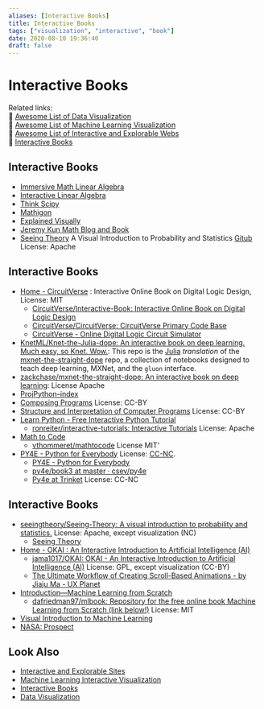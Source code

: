 ```yaml
---
aliases: [Interactive Books]
title: Interactive Books
tags: ["visualization", "interactive", "book"]
date: 2020-08-10 19:36:40
draft: false
---
```


# Interactive Books

Related links:  
🔗 [Awesome List of Data Visualization](/note/data-visualization)  
🔗 [Awesome List of Machine Learning Visualization](ml-visualization.md)  
🔗 [Awesome List of Interactive and Explorable Webs](../webapp/interactive-explorable-web.md)  
🔗 [Interactive Books](/book/interactive-book)  

## Interactive Books

- [Immersive Math Linear Algebra](https://immersivemath.com/ila/index.html)
- [Interactive Linear Algebra](https://textbooks.math.gatech.edu/ila/)
- [Think Scipy](https://runestone.academy/runestone/books/published/thinkcspy/index.html)
- [Mathigon](https://mathigon.org/)
- [Explained Visually](https://setosa.io/ev/)
- [Jeremy Kun Math Blog and Book](https://jeremykun.com/)
- [Seeing Theory](https://seeing-theory.brown.edu/index.html) A Visual Introduction to Probability and Statistics [Gitub](https://github.com/seeingtheory/Seeing-Theory) License: Apache

## Interactive Books

- [Home - CircuitVerse](https://learn.circuitverse.org/) : Interactive Online Book on Digital Logic Design, License: MIT
    - [CircuitVerse/Interactive-Book: Interactive Online Book on Digital Logic Design](https://github.com/CircuitVerse/Interactive-Book)
    - [CircuitVerse/CircuitVerse: CircuitVerse Primary Code Base](https://github.com/CircuitVerse/CircuitVerse)
    - [CircuitVerse - Online Digital Logic Circuit Simulator](https://circuitverse.org/)
- [KnetML/Knet-the-Julia-dope: An interactive book on deep learning. Much easy, so Knet. Wow.](https://github.com/KnetML/Knet-the-Julia-dope): This repo is the [Julia](https://github.com/JuliaLang/julia) *translation* of the [mxnet-the-straight-dope](https://github.com/zackchase/mxnet-the-straight-dope) repo, a collection of notebooks designed to teach deep learning, MXNet, and the `gluon` interface.
- [zackchase/mxnet-the-straight-dope: An interactive book on deep learning](https://github.com/zackchase/mxnet-the-straight-dope): License Apache
- [ProjPython–index](http://projectpython.net/chapter00/index.html)
- [Composing Programs](http://composingprograms.com/) License: CC-BY
- [Structure and Interpretation of Computer Programs](https://mitpress.mit.edu/sites/default/files/sicp/index.html) License: CC-BY
- [Learn Python - Free Interactive Python Tutorial](https://www.learnpython.org/)
    - [ronreiter/interactive-tutorials: Interactive Tutorials](https://github.com/ronreiter/interactive-tutorials) License: Apache
- [Math to Code](https://mathtocode.com/)
    - [vthommeret/mathtocode](https://github.com/vthommeret/mathtocode) License MIT'
- [PY4E - Python for Everybody](https://www.py4e.com/) License: [CC-NC](https://github.com/csev/py4e/blob/master/TRANSLATION.md).
    - [PY4E - Python for Everybody](https://www.py4e.com/book)
    - [py4e/book3 at master · csev/py4e](https://github.com/csev/py4e/tree/master/book3)
    - [Py4e at Trinket](https://books.trinket.io/pfe/index.html) License: CC-NC

## Interactive Books

- [seeingtheory/Seeing-Theory: A visual introduction to probability and statistics.](https://github.com/seeingtheory/Seeing-Theory) License: Apache, except visualization (NC)
    - [Seeing Theory](https://seeing-theory.brown.edu/)
- [Home - OKAI : An Interactive Introduction to Artificial Intelligence (AI)](https://okai.brown.edu/)
    - [jama1017/OKAI: OKAI - An Interactive Introduction to Artificial Intelligence (AI)](https://github.com/jama1017/OKAI) License: GPL, except visualization (CC-BY)
    - [The Ultimate Workflow of Creating Scroll-Based Animations - by Jiaju Ma - UX Planet](https://uxplanet.org/the-ultimate-workflow-of-creating-scroll-based-animations-7366b670630)
- [Introduction—Machine Learning from Scratch](https://dafriedman97.github.io/mlbook/content/introduction.html)
    - [dafriedman97/mlbook: Repository for the free online book Machine Learning from Scratch (link below!)](https://github.com/dafriedman97/mlbook) License: MIT
- [Visual Introduction to Machine Learning](http://www.r2d3.us/)
- [NASA: Prospect](http://nasaprospect.com/)

## Look Also

- [Interactive and Explorable Sites](../webapp/interactive-explorable-web.md)
- [Machine Learning Interactive Visualization](ml-visualization.md)
- [Interactive Books](../book/interactive-book.md)
- [Data Visualization](../note/data-visualization.md)

